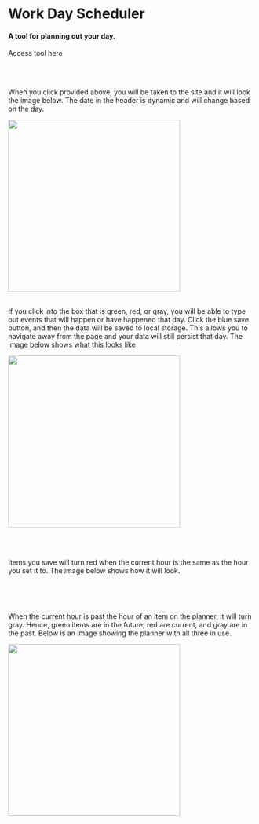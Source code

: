 <!DOCTYPE html>
<html>
 <head>
   <title>ReadMe page</title>
 </head>
  
 <body>
  <h1>Work Day Scheduler</h1>
  <h4>A tool for planning out your day.</h4>
  <p>Access tool <a href"https://mcheering.github.io/Day-Planner/">here</a></p>
  <br></br>
  <p>When you click provided above, you will be taken to the site and it will look the image below.  The date in the header is dynamic and will change based on the day. </p>
  <img src="" style="width: 350px">
  <br></br>
  <p>If you click into the box that is green, red, or gray, you will be able to type out events that will happen or have happened that day.  Click the blue save button, and then the data will be saved to local storage.  This allows you to navigate away from the page and your data will still persist that day. The image below shows what this looks like</p>
  <img src="" style="width: 350px">
  
  <br></br>
  <p>Items you save will turn red when the current hour is the same as the hour you set it to.  The image below shows how it will look.</p>
  <img src="" style="widthL 350px">
  
  <br></br>
  <p>When the current hour is past the hour of an item on the planner, it will turn gray.  Hence, green items are in the future, red are current, and gray are in the past.  Below is an image showing the planner with all three in use.</p>
  <img src="" style="width: 350px">
 
  
 </body>
 

</html>
